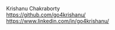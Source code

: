 Krishanu Chakraborty <br>
https://github.com/go4krishanu/ <br>
https://www.linkedin.com/in/go4krishanu/
